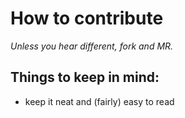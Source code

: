 # How to contribute
_Unless you hear different, fork and MR._

## Things to keep in mind:
- keep it neat and (fairly) easy to read
